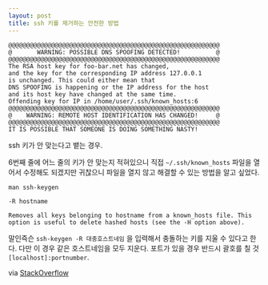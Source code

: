 ```yaml
---
layout: post
title: ssh 키를 제거하는 안전한 방법
---
```


```
@@@@@@@@@@@@@@@@@@@@@@@@@@@@@@@@@@@@@@@@@@@@@@@@@@@@@@@@@@@
@       WARNING: POSSIBLE DNS SPOOFING DETECTED!          @
@@@@@@@@@@@@@@@@@@@@@@@@@@@@@@@@@@@@@@@@@@@@@@@@@@@@@@@@@@@
The RSA host key for foo-bar.net has changed,
and the key for the corresponding IP address 127.0.0.1
is unchanged. This could either mean that
DNS SPOOFING is happening or the IP address for the host
and its host key have changed at the same time.
Offending key for IP in /home/user/.ssh/known_hosts:6
@@@@@@@@@@@@@@@@@@@@@@@@@@@@@@@@@@@@@@@@@@@@@@@@@@@@@@@@@@@
@    WARNING: REMOTE HOST IDENTIFICATION HAS CHANGED!     @
@@@@@@@@@@@@@@@@@@@@@@@@@@@@@@@@@@@@@@@@@@@@@@@@@@@@@@@@@@@
IT IS POSSIBLE THAT SOMEONE IS DOING SOMETHING NASTY!
```

ssh 키가 안 맞는다고 뱉는 경우.

6번째 줄에 어느 줄의 키가 안 맞는지 적혀있으니 직접 `~/.ssh/known_hosts` 파일을 열어서 수정해도 되겠지만 귀찮으니 파일을 열지 않고 해결할 수 있는 방법을 알고 싶었다.

```
man ssh-keygen

-R hostname

Removes all keys belonging to hostname from a known_hosts file. This option is useful to delete hashed hosts (see the -H option above).
```

말인즉슨 `ssh-keygen -R 대충호스트네임` 을 입력해서 충돌하는 키를 지울 수 있다고 한다. 다만 이 경우 같은 호스트네임을 모두 지운다. 포트가 있을 경우 반드시 괄호를 칠 것 `[localhost]:portnumber`.

via [StackOverflow](https://superuser.com/a/555919)
